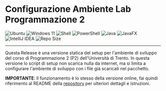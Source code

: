 # Configurazione Ambiente Lab Programmazione 2

![Ubuntu](https://img.shields.io/badge/Ubuntu-24.04-orange?logo=ubuntu)
![Windows 11](https://img.shields.io/badge/Windows-11-blue?logo=windows11)
![Shell](https://img.shields.io/badge/Shell-Bash-yellow?logo=gnu-bash)
![PowerShell](https://img.shields.io/badge/PowerShell-7+-blue?logo=powershell)
![Java](https://img.shields.io/badge/Java-23.0.2-blue?logo=java)
![JavaFX](https://img.shields.io/badge/JavaFX-21.0.6-green?logo=javafx)
![IntelliJ IDEA](https://img.shields.io/badge/IntelliJ%20IDEA-2024.3.3-purple?logo=intellijidea)
![Repo Size](https://img.shields.io/github/repo-size/StefanoVidesott/unitn-p2-configuration?color=blue)


---
Questa Release è una versione statica del setup per l'ambiente di sviluppo del corso di Programmazione 2 (P2) dell'Università di Trento.
In questa versione lo script di setup non scarica nulla da internet, ma si limita a configurare l'ambiente di sviluppo con i file già scaricati nel pacchetto.

**IMPORTANTE**: Il funzionamento è lo stesso della versione online, fai quindi riferimento al README della [repository](https://github.com/StefanoVidesott/unitn-p2-configuration/) per ulteriori dettagli e istruzioni.
